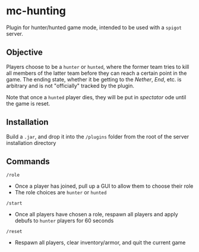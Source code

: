 # mc-hunting

Plugin for hunter/hunted game mode, intended to be used with a `spigot` server.

## Objective
Players choose to be a `hunter` or `hunted`, where the former team tries to kill all members of the latter team before they can reach a certain point in the game. The ending state, whether it be getting to the _Nether_, _End_, etc. is arbitrary and is not "officially" tracked by the plugin.

Note that once a `hunted` player dies, they will be put in _spectator_ ode until the game is reset.

## Installation
Build a `.jar`, and drop it into the `/plugins` folder from the root of the server installation directory

## Commands

`/role`
- Once a player has joined, pull up a GUI to allow them to choose their role
- The role choices are `hunter` or `hunted`

`/start`
- Once all players have chosen a role, respawn all players and apply debufs to `hunter` players for 60 seconds

`/reset`
- Respawn all players, clear inventory/armor, and quit the current game

